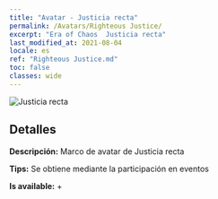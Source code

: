```yaml
---
title: "Avatar - Justicia recta"
permalink: /Avatars/Righteous Justice/
excerpt: "Era of Chaos  Justicia recta"
last_modified_at: 2021-08-04
locale: es
ref: "Righteous Justice.md"
toc: false
classes: wide
---
```

 ![Justicia recta](/images/a/avatarFrame_74.png)

## Detalles

 **Descripción:** Marco de avatar de Justicia recta 

 **Tips:** Se obtiene mediante la participación en eventos 

 **Is available:**  + 

